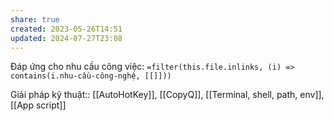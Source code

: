 ```yaml
---
share: true
created: 2023-05-26T14:51
updated: 2024-07-27T23:08
---
```

Đáp ứng cho nhu cầu công việc: `=filter(this.file.inlinks, (i) => contains(i.nhu-cầu-công-nghệ, [[]]))`

Giải pháp kỹ thuật:: [[AutoHotKey]], [[CopyQ]], [[Terminal, shell, path, env]], [[App script]]
